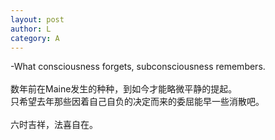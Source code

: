 ```yaml
---
layout: post
author: L
category: A
---
```


-What consciousness forgets, subconsciousness remembers.<br>
<br>
数年前在Maine发生的种种，到如今才能略微平静的提起。<br>
只希望去年那些因着自己自负的决定而来的委屈能早一些消散吧。<br>
<br>
六时吉祥，法喜自在。<br>
